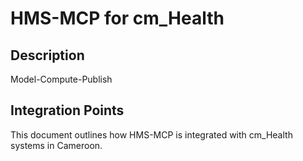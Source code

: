 # HMS-MCP for cm_Health

## Description

Model-Compute-Publish

## Integration Points

This document outlines how HMS-MCP is integrated with cm_Health systems in Cameroon.
